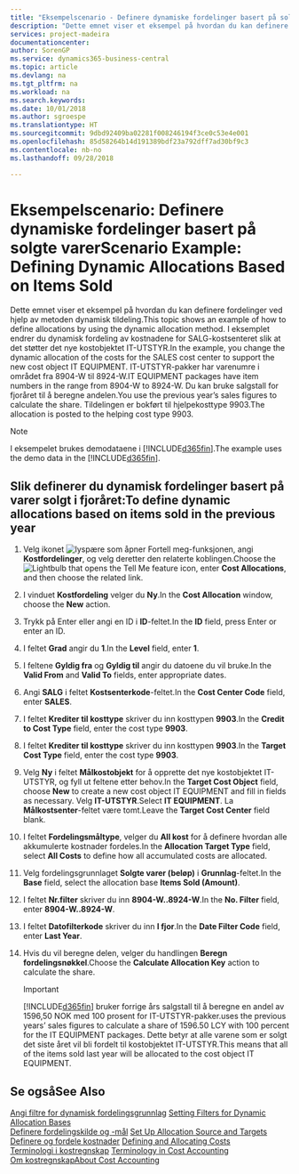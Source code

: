 ```yaml
---
title: "Eksempelscenario - Definere dynamiske fordelinger basert på solgte varer | Microsoft-dokumentasjon"
description: "Dette emnet viser et eksempel på hvordan du kan definere fordelinger ved hjelp av metoden dynamisk tildeling."
services: project-madeira
documentationcenter: 
author: SorenGP
ms.service: dynamics365-business-central
ms.topic: article
ms.devlang: na
ms.tgt_pltfrm: na
ms.workload: na
ms.search.keywords: 
ms.date: 10/01/2018
ms.author: sgroespe
ms.translationtype: HT
ms.sourcegitcommit: 9dbd92409ba02281f008246194f3ce0c53e4e001
ms.openlocfilehash: 85d58264b14d191389bdf23a792dff7ad30bf9c3
ms.contentlocale: nb-no
ms.lasthandoff: 09/28/2018

---
```

# <a name="scenario-example-defining-dynamic-allocations-based-on-items-sold"></a><span data-ttu-id="2c915-103">Eksempelscenario: Definere dynamiske fordelinger basert på solgte varer</span><span class="sxs-lookup"><span data-stu-id="2c915-103">Scenario Example: Defining Dynamic Allocations Based on Items Sold</span></span>
<span data-ttu-id="2c915-104">Dette emnet viser et eksempel på hvordan du kan definere fordelinger ved hjelp av metoden dynamisk tildeling.</span><span class="sxs-lookup"><span data-stu-id="2c915-104">This topic shows an example of how to define allocations by using the dynamic allocation method.</span></span> <span data-ttu-id="2c915-105">I eksemplet endrer du dynamisk fordeling av kostnadene for SALG-kostsenteret slik at det støtter det nye kostobjektet IT-UTSTYR.</span><span class="sxs-lookup"><span data-stu-id="2c915-105">In the example, you change the dynamic allocation of the costs for the SALES cost center to support the new cost object IT EQUIPMENT.</span></span> <span data-ttu-id="2c915-106">IT-UTSTYR-pakker har varenumre i området fra 8904-W til 8924-W.</span><span class="sxs-lookup"><span data-stu-id="2c915-106">IT EQUIPMENT packages have item numbers in the range from 8904-W to 8924-W.</span></span> <span data-ttu-id="2c915-107">Du kan bruke salgstall for fjoråret til å beregne andelen.</span><span class="sxs-lookup"><span data-stu-id="2c915-107">You use the previous year’s sales figures to calculate the share.</span></span> <span data-ttu-id="2c915-108">Tildelingen er bokført til hjelpekosttype 9903.</span><span class="sxs-lookup"><span data-stu-id="2c915-108">The allocation is posted to the helping cost type 9903.</span></span>  

> [!NOTE]  
>  <span data-ttu-id="2c915-109">I eksempelet brukes demodataene i [!INCLUDE[d365fin](includes/d365fin_md.md)].</span><span class="sxs-lookup"><span data-stu-id="2c915-109">The example uses the demo data in the [!INCLUDE[d365fin](includes/d365fin_md.md)].</span></span>  

## <a name="to-define-dynamic-allocations-based-on-items-sold-in-the-previous-year"></a><span data-ttu-id="2c915-110">Slik definerer du dynamisk fordelinger basert på varer solgt i fjoråret:</span><span class="sxs-lookup"><span data-stu-id="2c915-110">To define dynamic allocations based on items sold in the previous year</span></span>  

1.  <span data-ttu-id="2c915-111">Velg ikonet ![lyspære som åpner Fortell meg-funksjonen](media/ui-search/search_small.png "Fortell hva du vil gjøre"), angi **Kostfordelinger**, og velg deretter den relaterte koblingen.</span><span class="sxs-lookup"><span data-stu-id="2c915-111">Choose the ![Lightbulb that opens the Tell Me feature](media/ui-search/search_small.png "Tell me what you want to do") icon, enter **Cost Allocations**, and then choose the related link.</span></span>  
2.  <span data-ttu-id="2c915-112">I vinduet **Kostfordeling** velger du **Ny**.</span><span class="sxs-lookup"><span data-stu-id="2c915-112">In the **Cost Allocation** window, choose the **New** action.</span></span>  
3.  <span data-ttu-id="2c915-113">Trykk på Enter eller angi en ID i **ID**-feltet.</span><span class="sxs-lookup"><span data-stu-id="2c915-113">In the **ID** field, press Enter or enter an ID.</span></span>  
4.  <span data-ttu-id="2c915-114">I feltet **Grad** angir du **1**.</span><span class="sxs-lookup"><span data-stu-id="2c915-114">In the **Level** field, enter **1**.</span></span>  
5.  <span data-ttu-id="2c915-115">I feltene **Gyldig fra** og **Gyldig til** angir du datoene du vil bruke.</span><span class="sxs-lookup"><span data-stu-id="2c915-115">In the **Valid From** and **Valid To** fields, enter appropriate dates.</span></span>  
6.  <span data-ttu-id="2c915-116">Angi **SALG** i feltet **Kostsenterkode**-feltet.</span><span class="sxs-lookup"><span data-stu-id="2c915-116">In the **Cost Center Code** field, enter **SALES**.</span></span>  
7.  <span data-ttu-id="2c915-117">I feltet **Krediter til kosttype** skriver du inn kosttypen **9903**.</span><span class="sxs-lookup"><span data-stu-id="2c915-117">In the **Credit to Cost Type** field, enter the cost type **9903**.</span></span>  
8.  <span data-ttu-id="2c915-118">I feltet **Krediter til kosttype** skriver du inn kosttypen **9903**.</span><span class="sxs-lookup"><span data-stu-id="2c915-118">In the **Target Cost Type** field, enter the cost type **9903**.</span></span>  
9. <span data-ttu-id="2c915-119">Velg **Ny** i feltet **Målkostobjekt** for å opprette det nye kostobjektet IT-UTSTYR, og fyll ut feltene etter behov.</span><span class="sxs-lookup"><span data-stu-id="2c915-119">In the **Target Cost Object** field, choose **New** to create a new cost object IT EQUIPMENT and fill in fields as necessary.</span></span> <span data-ttu-id="2c915-120">Velg **IT-UTSTYR**.</span><span class="sxs-lookup"><span data-stu-id="2c915-120">Select **IT EQUIPMENT**.</span></span> <span data-ttu-id="2c915-121">La **Målkostsenter**-feltet være tomt.</span><span class="sxs-lookup"><span data-stu-id="2c915-121">Leave the **Target Cost Center** field blank.</span></span>  
10. <span data-ttu-id="2c915-122">I feltet **Fordelingsmåltype**, velger du **All kost** for å definere hvordan alle akkumulerte kostnader fordeles.</span><span class="sxs-lookup"><span data-stu-id="2c915-122">In the **Allocation Target Type** field, select **All Costs** to define how all accumulated costs are allocated.</span></span>  
11. <span data-ttu-id="2c915-123">Velg fordelingsgrunnlaget **Solgte varer (beløp)** i **Grunnlag**-feltet.</span><span class="sxs-lookup"><span data-stu-id="2c915-123">In the **Base** field, select the allocation base **Items Sold (Amount)**.</span></span>  
12. <span data-ttu-id="2c915-124">I feltet **Nr.filter** skriver du inn **8904-W..8924-W**.</span><span class="sxs-lookup"><span data-stu-id="2c915-124">In the **No. Filter** field, enter **8904-W..8924-W**.</span></span>  
13. <span data-ttu-id="2c915-125">I feltet **Datofilterkode** skriver du inn **I fjor**.</span><span class="sxs-lookup"><span data-stu-id="2c915-125">In the **Date Filter Code** field, enter **Last Year**.</span></span>  
14. <span data-ttu-id="2c915-126">Hvis du vil beregne delen, velger du handlingen **Beregn fordelingsnøkkel**.</span><span class="sxs-lookup"><span data-stu-id="2c915-126">Choose the **Calculate Allocation Key** action to calculate the share.</span></span>  

    > [!IMPORTANT]  
    >  [!INCLUDE[d365fin](includes/d365fin_md.md)] <span data-ttu-id="2c915-127">bruker forrige års salgstall til å beregne en andel av 1596,50 NOK med 100 prosent for IT-UTSTYR-pakker.</span><span class="sxs-lookup"><span data-stu-id="2c915-127">uses the previous years’ sales figures to calculate a share of 1596.50 LCY with 100 percent for the IT EQUIPMENT packages.</span></span> <span data-ttu-id="2c915-128">Dette betyr at alle varene som er solgt det siste året vil bli fordelt til kostobjektet IT-UTSTYR.</span><span class="sxs-lookup"><span data-stu-id="2c915-128">This means that all of the items sold last year will be allocated to the cost object IT EQUIPMENT.</span></span>  

## <a name="see-also"></a><span data-ttu-id="2c915-129">Se også</span><span class="sxs-lookup"><span data-stu-id="2c915-129">See Also</span></span>  
 <span data-ttu-id="2c915-130">[Angi filtre for dynamisk fordelingsgrunnlag](finance-setting-filters-for-dynamic-allocation-bases.md) </span><span class="sxs-lookup"><span data-stu-id="2c915-130">[Setting Filters for Dynamic Allocation Bases](finance-setting-filters-for-dynamic-allocation-bases.md) </span></span>  
 <span data-ttu-id="2c915-131">[Definere fordelingskilde og -mål](finance-how-to-set-up-allocation-source-and-targets.md) </span><span class="sxs-lookup"><span data-stu-id="2c915-131">[Set Up Allocation Source and Targets](finance-how-to-set-up-allocation-source-and-targets.md) </span></span>  
 <span data-ttu-id="2c915-132">[Definere og fordele kostnader](finance-define-and-allocate-costs.md) </span><span class="sxs-lookup"><span data-stu-id="2c915-132">[Defining and Allocating Costs](finance-define-and-allocate-costs.md) </span></span>  
 <span data-ttu-id="2c915-133">[Terminologi i kostregnskap](finance-terminology-in-cost-accounting.md) </span><span class="sxs-lookup"><span data-stu-id="2c915-133">[Terminology in Cost Accounting](finance-terminology-in-cost-accounting.md) </span></span>  
 [<span data-ttu-id="2c915-134">Om kostregnskap</span><span class="sxs-lookup"><span data-stu-id="2c915-134">About Cost Accounting</span></span>](finance-about-cost-accounting.md)


